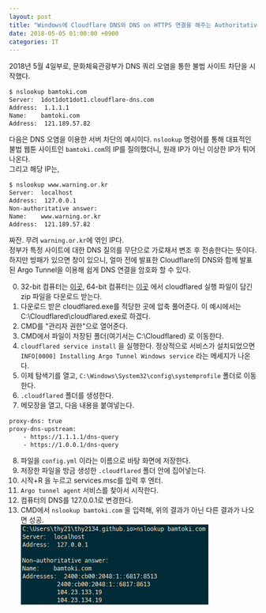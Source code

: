 ```yaml
---
layout: post
title: "Windows에 Cloudflare DNS와 DNS on HTTPS 연결을 해주는 Authoritative Name Server 설치하기"
date: 2018-05-05 01:00:00 +0900
categories: IT
---
```


2018년 5월 4일부로, 문화체육관광부가 DNS 쿼리 오염을 통한 불법 사이트 차단을 시작했다.   
```
$ nslookup bamtoki.com    
Server:  1dot1dot1dot1.cloudflare-dns.com    
Address:  1.1.1.1    
Name:    bamtoki.com    
Address:  121.189.57.82
```    

다음은 DNS 오염을 이용한 서버 차단의 예시이다. `nslookup` 명령어를 통해 대표적인 불법 웹툰 사이트인 `bamtoki.com`의 IP를 질의했더니, 원래 IP가 아닌 이상한 IP가 튀어나온다.   
그리고 해당 IP는,   
```
$ nslookup www.warning.or.kr    
Server:  localhost    
Address:  127.0.0.1    
Non-authoritative answer:    
Name:    www.warning.or.kr    
Address:  121.189.57.82
```       
짜잔. 무려 `warning.or.kr`에 엮인 IP다.    
정부가 특정 사이트에 대한 DNS 질의를 무단으로 가로채서 변조 후 전송한다는 뜻이다.   
하지만 방패가 있으면 창이 있으니, 얼마 전에 발표한 Cloudflare의 DNS와 함께 발표된 Argo Tunnel을 이용해 쉽게 DNS 연결을 암호화 할 수 있다.   

0. 32-bit 컴퓨터는 [이곳](https://bin.equinox.io/c/VdrWdbjqyF/cloudflared-stable-windows-386.zip), 64-bit 컴퓨터는 [이곳](https://bin.equinox.io/c/VdrWdbjqyF/cloudflared-stable-windows-amd64.zip) 에서 cloudflared 실행 파일이 담긴 zip 파일을 다운로드 받는다. 
1. 다운로드 받은 cloudflared.exe를 적당한 곳에 압축 풀어준다. 이 예시에서는 C:\Cloudflared\cloudflared.exe로 하겠다.
2. CMD를 "관리자 권한"으로 열어준다.
3. CMD에서 파일이 저장된 폴더(여기서는 C:\Cloudflared) 로 이동한다.
4. `cloudflared service install` 을 실행한다. 정상적으로 서비스가 설치되었으면 `INFO[0000] Installing Argo Tunnel Windows service` 라는 메세지가 나온다.
5. 이제 탐색기를 열고, `C:\Windows\System32\config\systemprofile` 폴더로 이동한다.
6. `.cloudflared` 폴더를 생성한다.
7. 메모장을 열고, 다음 내용을 붙여넣는다.    
```
proxy-dns: true    
proxy-dns-upstream:     
    - https://1.1.1.1/dns-query    
    - https://1.0.0.1/dns-query
```    
8. 파일을 `config.yml` 이라는 이름으로 바탕 화면에 저장한다.
9. 저장한 파일을 방금 생성한 `.cloudflared` 폴더 안에 집어넣는다.
10. 시작+R 을 누르고 services.msc를 입력 후 엔터.
11. `Argo tunnel agent` 서비스를 찾아서 시작한다.
12. 컴퓨터의 DNS를 127.0.0.1로 변경한다.
13. CMD에서 `nslookup bamtoki.com` 을 입력해, 위의 결과가 아닌 다른 결과가 나오면 성공.    
![1](/static/images/Argo_1.png)  